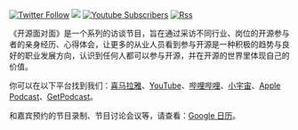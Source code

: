 [![Twitter Follow](https://img.shields.io/twitter/follow/osf2f?style=social)](https://twitter.com/osf2f)
[![](https://img.shields.io/badge/Slack-600%2B-blueviolet?logo=slack&amp;logoColor=white)](https://join.slack.com/t/osf2f/shared_invite/zt-1j99x39t2-IYUsfBgTmXCfni5iNq5TXg)
[![Youtube Subscribers](https://img.shields.io/youtube/channel/subscribers/UCV7Ibg1k_aMSEcDFgJvuvdg?style=social)](https://www.youtube.com/@osf2f)
[![Rss](https://img.shields.io/badge/rss-F88900?style=flat&logo=rss&logoColor=white)](http://www.ximalaya.com/album/53320813.xml)

《开源面对面》是一个系列的访谈节目，旨在通过采访不同行业、岗位的开源参与者的亲身经历、心得体会，让更多的从业人员看到参与开源是一种积极的趋势与良好的职业发展方向，认识到任何人都可以参与开源，并在开源的世界里体现自己的价值。

你可以在以下平台找到我们：[喜马拉雅](https://www.ximalaya.com/gerenchengzhang/53320813/)、[YouTube](https://www.youtube.com/channel/UCV7Ibg1k_aMSEcDFgJvuvdg)、[哔哩哔哩](https://space.bilibili.com/433584098/channel/detail?cid=200059)、[小宇宙](https://www.xiaoyuzhoufm.com/podcast/617ab62d9a75e8810fc37b99)、[Apple Podcast](https://podcasts.apple.com/cn/podcast/%E5%BC%80%E6%BA%90%E9%9D%A2%E5%AF%B9%E9%9D%A2/id1587487089)、[GetPodcast](https://getpodcast.com/podcast/kai-yuan-mian-dui-mian)。

和嘉宾预约的节目录制、节目讨论会议等，请查看：[Google 日历](https://calendar.google.com/calendar/u/0/embed?src=6v1771sl8cj0dol1lnb4plbr2o@group.calendar.google.com&ctz=Asia/Shanghai)。
